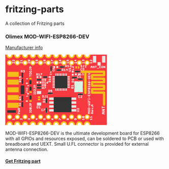 # fritzing-parts
A collection of Fritzing parts

### Olimex MOD-WIFI-ESP8266-DEV
[Manufacturer info](https://www.olimex.com/Products/IoT/MOD-WIFI-ESP8266-DEV/)

![MOD-WIFI-ESP8266-DEV](https://raw.githubusercontent.com/groupsky/fritzing-parts/master/Olimex-MOD-WIFI-ESP8266-DEV.png "Olimex MOD-WIFI-ESP8266-DEV")

MOD-WIFI-ESP8266-DEV is the ultimate development board for ESP8266 with all GPIOs and resources exposed, can be soldered to PCB or used with breadboard and UEXT. Small U.FL connector is provided for external antenna connection.

#### [Get Fritzing part](https://github.com/groupsky/fritzing-parts/raw/master/Olimex-MOD-WIFI-ESP8266-DEV.fzpz)
